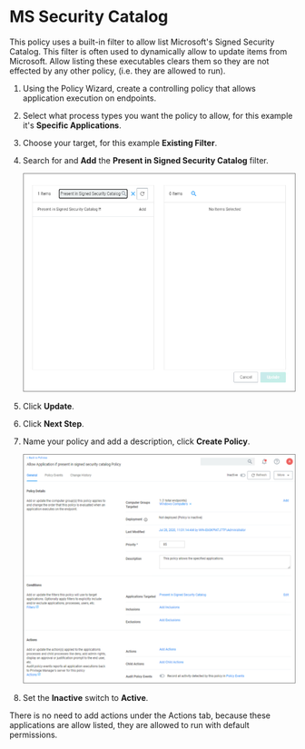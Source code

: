 [title]: # (MS Security Catalog)
[tags]: # (allow list)
[priority]: # (2)
# MS Security Catalog

This policy uses a built-in filter to allow list Microsoft's Signed Security Catalog. This filter is often used to dynamically allow to update items from Microsoft. Allow listing these executables clears them so they are not effected by any other policy, (i.e. they are allowed to run).

1. Using the Policy Wizard, create a controlling policy that allows application execution on endpoints.
1. Select what process types you want the policy to allow, for this example it's __Specific Applications__.
1. Choose your target, for this example __Existing Filter__.
1. Search for and __Add__ the __Present in Signed Security Catalog__ filter.

   ![ms signed filter](images/ms-signed.png "Adding the Present in Signed Security Catalog filter")
1. Click __Update__.
1. Click __Next Step__.
1. Name your policy and add a description, click __Create Policy__.

   ![policy](images/ms-policy.png "Allow application if present in signed security catalog policy")
1. Set the __Inactive__ switch to __Active__.

There is no need to add actions under the Actions tab, because these applications are allow listed, they are allowed to run with default permissions.
